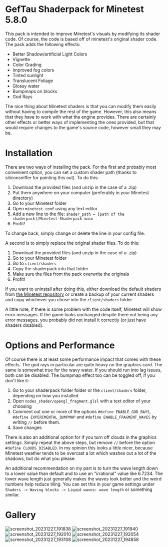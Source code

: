 # GefTau Shaderpack for Minetest 5.8.0
This pack is intended to improve Minetest's visuals by modifying its shader code. Of course, the code is based off of minetest's original shader code. The pack adds the following effects:
- Better Shadow/artificial Light Colors
- Vignette
- Color Grading
- Improved fog colors
- Tinted sunlight
- Translucent Foliage
- Glossy water
- Bumpmaps on blocks
- God Rays

The nice thing about Minetest shaders is that you can modify them easily without having to compile the rest of the game. However, this also means that they have to work with what the engine provides. There are certainly other effects or better ways of implementing the ones provided, but that would require changes to the game's source code, however small they may be.
# Installation
There are two ways of installing the pack. For the first and probably most convenient option, you can set a custom shader path (thanks to siliconsniffer for pointing this out). To do this:
1. Download the provided files (and unzip in the case of a .zip)
2. Put them anywhere on your computer (preferably in your Minetest directory)
3. Go to your Minetest folder
4. Open `minetest.conf` using any text editor
5. Add a new line to the file: `shader_path = [path of the shaderpack]/Minetest-Shaderpack-main`
6. Profit!

To change back, simply change or delete the line in your config file.

A second is to simply replace the original shader files. To do this:
1. Download the provided files (and unzip in the case of a .zip)
2. Go to your Minetest folder
3. Go to `client/shaders`
5. Copy the shaderpack into that folder
6. Make sure the files from the pack overwrite the originals
7. Profit!

If you want to uninstall after doing this, either download the default shaders from [the Minetest repository](https://github.com/minetest/minetest) or create a backup of your current shaders and copy whichever you chose into the `client/shaders` folder.

A little note, if there is some problem with the code itself, Minetest will show error messages. If the game looks unchanged despite there not being any error messages, you probably did not install it correctly (or just have shaders disabled).

# Options and Performance
Of course there is at least some performance impact that comes with these effects. The god rays in particular are quite heavy on the graphics card. The same is somewhat true for the wavy water. If you should run into lag issues, both can be disabled. The bumpmap effect too can be toggled off, if you don't like it:
1. Go to your shaderpack folder folder or the `client/shaders` folder, depending on how you installed
2. Open `nodes_shader/opengl_fragment.glsl` with a text editor of your choosing
3. Comment out one or more of the options `#define ENABLE_GOD_RAYS`, `#define EXPERIMENTAL_BUMPMAP` and `#define ENABLE_FRAGMENT_WAVES` by writing `//` before them.
4. Save changes

There is also an additional option for if you turn off clouds in the graphics settings. Simply repeat the above steps, but remove `//` before the option `#define CLOUDS_DISABLED`. In my opinion this looks a little nicer, because Minetest weather tends to be overcast a lot which washes out a lot of the shadows, but do what you please.

An additional recommendation on my part is to turn the wave length down to a lower value than default and to use an "irrational" value like 6.7234. The lower wave length just generally makes the waves look better and the weird numbers help reduce tiling. You can set this in your game settings under `Shaders -> Waving blocks -> Liquid waves: wave length` or something similar.

# Gallery
![screenshot_20231227_191838](https://github.com/GefullteTaubenbrust2/Minetest-Shaderpack/assets/72752000/0949e6f2-8237-468d-a9d1-197836369409)
![screenshot_20231227_191940](https://github.com/GefullteTaubenbrust2/Minetest-Shaderpack/assets/72752000/bd033452-f440-4a06-b6da-3856a6bc30a1)
![screenshot_20231227_192010](https://github.com/GefullteTaubenbrust2/Minetest-Shaderpack/assets/72752000/aa787c81-93f8-4a9c-be55-eb581e8fc010)
![screenshot_20231227_192054](https://github.com/GefullteTaubenbrust2/Minetest-Shaderpack/assets/72752000/fe7b9fd8-7425-4129-b40c-2b90796931f2)
![screenshot_20231227_193108](https://github.com/GefullteTaubenbrust2/Minetest-Shaderpack/assets/72752000/711e84ed-e1d6-4183-8333-ecb4fbd360f4)
![screenshot_20231227_194858](https://github.com/GefullteTaubenbrust2/Minetest-Shaderpack/assets/72752000/b62aaee3-a66d-41ad-b70c-cf6a63aee579)

